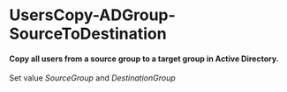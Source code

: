 # UsersCopy-ADGroup-SourceToDestination
#### Copy all users from a source group to a target group in Active Directory.

Set value *SourceGroup* and *DestinationGroup*